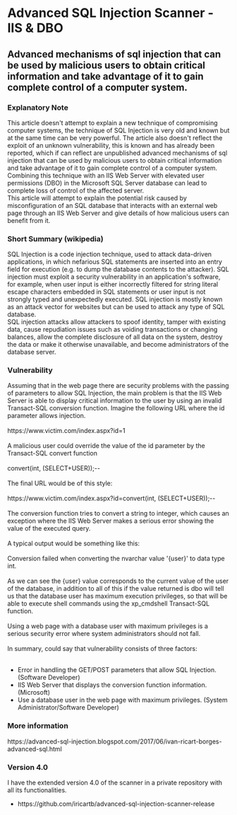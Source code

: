 <h1>Advanced SQL Injection Scanner - IIS & DBO</h1>

<h2>Advanced mechanisms of sql injection that can be used by malicious users to obtain critical information and take advantage of it to gain complete control of a computer system.</h2>

<h3>Explanatory Note</h3>
This article doesn't attempt to explain a new technique of compromising computer systems, the technique of SQL Injection is very old and known but at the same time can be very powerful. The article also doesn't reflect the exploit of an unknown vulnerability, this is known and has already been reported, which if can reflect are unpublished advanced mechanisms of sql injection that can be used by malicious users to obtain critical information and take advantage of it to gain complete control of a computer system.<br>
Combining this technique with an IIS Web Server with elevated user permissions (DBO) in the Microsoft SQL Server database can lead to complete loss of control of the affected server.<br>
This article will attempt to explain the potential risk caused by misconfiguration of an SQL database that interacts with an external web page through an IIS Web Server and give details of how malicious users can benefit from it.

<h3>Short Summary (wikipedia)</h3>
SQL Injection is a code injection technique, used to attack data-driven applications, in which nefarious SQL statements are inserted into an entry field for execution (e.g. to dump the database contents to the attacker). SQL injection must exploit a security vulnerability in an application's software, for example, when user input is either incorrectly filtered for string literal escape characters embedded in SQL statements or user input is not strongly typed and unexpectedly executed. SQL injection is mostly known as an attack vector for websites but can be used to attack any type of SQL database.<br>
SQL injection attacks allow attackers to spoof identity, tamper with existing data, cause repudiation issues such as voiding transactions or changing balances, allow the complete disclosure of all data on the system, destroy the data or make it otherwise unavailable, and become administrators of the database server.

<h3>Vulnerability</h3>
Assuming that in the web page there are security problems with the passing of parameters to allow SQL Injection, the main problem is that the IIS Web Server is able to display critical information to the user by using an invalid Transact-SQL conversion function. Imagine the following URL where the id parameter allows injection.<br><br>
https://www.victim.com/index.aspx?id=1<br><br>
A malicious user could override the value of the id parameter by the Transact-SQL convert function<br><br>
convert(int, (SELECT+USER));--<br><br>
The final URL would be of this style:<br><br>
https://www.victim.com/index.aspx?id=convert(int, (SELECT+USER));--<br><br>
The conversion function tries to convert a string to integer, which causes an exception where the IIS Web Server makes a serious error showing the value of the executed query.<br><br>
A typical output would be something like this:<br><br>
Conversion failed when converting the nvarchar value '{user}' to data type int.<br><br>
As we can see the {user} value corresponds to the current value of the user of the database, in addition to all of this if the value returned is dbo will tell us that the database user has maximum execution privileges, so that will be able to execute shell commands using the xp_cmdshell Transact-SQL function.<br><br>
Using a web page with a database user with maximum privileges is a serious security error where system administrators should not fall.<br><br>
In summary, could say that vulnerability consists of three factors:<br><br>
<ul>
  <li>Error in handling the GET/POST parameters that allow SQL Injection. (Software Developer)</li>
  <li>IIS Web Server that displays the conversion function information. (Microsoft)</li>
  <li>Use a database user in the web page with maximum privileges. (System Administrator/Software Developer)</li>
</ul>

<h3>More information</h3>
https://advanced-sql-injection.blogspot.com/2017/06/ivan-ricart-borges-advanced-sql.html

<h3>Version 4.0</h3>

I have the extended version 4.0 of the scanner in a private repository with all its functionalities.
<ul>
  <li>https://github.com/iricartb/advanced-sql-injection-scanner-release</li>
</ul>
